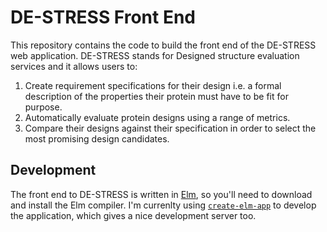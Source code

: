 # DE-STRESS Front End

This repository contains the code to build the front end of the DE-STRESS web
application. DE-STRESS stands for Designed structure evaluation services and it allows
users to:

1. Create requirement specifications for their design i.e. a formal description of the
   properties their protein must have to be fit for purpose.
1. Automatically evaluate protein designs using a range of metrics.
1. Compare their designs against their specification in order to select the most
   promising design candidates.

## Development

The front end to DE-STRESS is written in [Elm](https://elm-lang.org/), so you'll need to
download and install the Elm compiler. I'm currenlty using
[`create-elm-app`](https://github.com/halfzebra/create-elm-app) to develop the
application, which gives a nice development server too.
